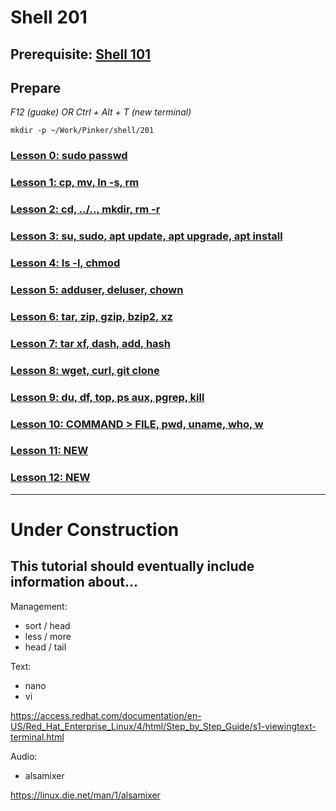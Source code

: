 # Shell 201

## Prerequisite: [Shell 101](https://github.com/inkVerb/Pinker/tree/master/101-shell)

## Prepare

*F12 (guake) OR Ctrl + Alt + T (new terminal)*

`mkdir -p ~/Work/Pinker/shell/201`

### [Lesson 0: sudo passwd](https://github.com/inkVerb/pinker/blob/master/201-shell/Lesson-00.md)

### [Lesson 1: cp, mv, ln -s, rm](https://github.com/inkVerb/pinker/blob/master/201-shell/Lesson-01.md)

### [Lesson 2: cd, ../.., mkdir, rm -r](https://github.com/inkVerb/pinker/blob/master/201-shell/Lesson-02.md)

### [Lesson 3: su, sudo, apt update, apt upgrade, apt install](https://github.com/inkVerb/pinker/blob/master/201-shell/Lesson-03.md)

### [Lesson 4: ls -l, chmod](https://github.com/inkVerb/pinker/blob/master/201-shell/Lesson-04.md)

### [Lesson 5: adduser, deluser, chown](https://github.com/inkVerb/pinker/blob/master/201-shell/Lesson-05.md)

### [Lesson 6: tar, zip, gzip, bzip2, xz](https://github.com/inkVerb/pinker/blob/master/201-shell/Lesson-06.md)

### [Lesson 7: tar xf, dash, add, hash](https://github.com/inkVerb/pinker/blob/master/201-shell/Lesson-07.md)

### [Lesson 8: wget, curl, git clone](https://github.com/inkVerb/pinker/blob/master/201-shell/Lesson-08.md)

### [Lesson 9: du, df, top, ps aux, pgrep, kill](https://github.com/inkVerb/pinker/blob/master/201-shell/Lesson-09.md)

### [Lesson 10: COMMAND > FILE, pwd, uname, who, w](https://github.com/inkVerb/pinker/blob/master/201-shell/Lesson-10.md)

### [Lesson 11: NEW](https://github.com/inkVerb/pinker/blob/master/201-shell/Lesson-11.md)

### [Lesson 12: NEW](https://github.com/inkVerb/pinker/blob/master/201-shell/Lesson-12.md)

___
# Under Construction

## This tutorial should eventually include information about...

Management:
- sort / head
- less / more
- head / tail

Text:
- nano
- vi

https://access.redhat.com/documentation/en-US/Red_Hat_Enterprise_Linux/4/html/Step_by_Step_Guide/s1-viewingtext-terminal.html

Audio:
- alsamixer

https://linux.die.net/man/1/alsamixer
